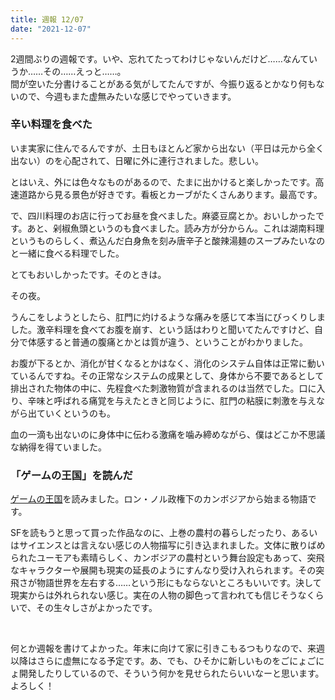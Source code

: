 ```yaml
---
title: 週報 12/07
date: "2021-12-07"
---
```


2週間ぶりの週報です。いや、忘れてたってわけじゃないんだけど……なんていうか……その……えっと……。  
間が空いた分書けることがある気がしてたんですが、今振り返るとかなり何もないので、今週もまた虚無みたいな感じでやっていきます。

### 辛い料理を食べた

いま実家に住んでるんですが、土日もほとんど家から出ない（平日は元から全く出ない）のを心配されて、日曜に外に連行されました。悲しい。

とはいえ、外には色々なものがあるので、たまに出かけると楽しかったです。高速道路から見る景色が好きです。看板とカーブがたくさんあります。最高です。

で、四川料理のお店に行ってお昼を食べました。麻婆豆腐とか。おいしかったです。あと、剁椒魚頭というのも食べました。読み方が分からん。これは湖南料理というものらしく、煮込んだ白身魚を刻み唐辛子と酸辣湯麺のスープみたいなのと一緒に食べる料理でした。

とてもおいしかったです。そのときは。

その夜。

うんこをしようとしたら、肛門に灼けるような痛みを感じて本当にびっくりしました。激辛料理を食べてお腹を崩す、という話はわりと聞いてたんですけど、自分で体感すると普通の腹痛とかとは質が違う、ということがわかりました。

お腹が下るとか、消化が甘くなるとかはなく、消化のシステム自体は正常に動いているんですね。その正常なシステムの成果として、身体から不要であるとして排出された物体の中に、先程食べた刺激物質が含まれるのは当然でした。口に入り、辛味と呼ばれる痛覚を与えたときと同じように、肛門の粘膜に刺激を与えながら出ていくというのも。

血の一滴も出ないのに身体中に伝わる激痛を噛み締めながら、僕はどこか不思議な納得を得ていました。

### 「ゲームの王国」を読んだ

[ゲームの王国](https://www.amazon.co.jp/dp/B0823TNQNY)を読みました。ロン・ノル政権下のカンボジアから始まる物語です。

SFを読もうと思って買った作品なのに、上巻の農村の暮らしだったり、あるいはサイエンスとは言えない感じの人物描写に引き込まれました。文体に散りばめられたユーモアも素晴らしく、カンボジアの農村という舞台設定もあって、突飛なキャラクターや展開も現実の延長のようにすんなり受け入れられます。その突飛さが物語世界を左右する……という形にもならないところもいいです。決して現実からは外れられない感じ。実在の人物の脚色って言われても信じそうなくらいで、その生々しさがよかったです。

<br>

何とか週報を書けてよかった。年末に向けて家に引きこもるつもりなので、来週以降はさらに虚無になる予定です。あ、でも、ひそかに新しいものをごにょごにょ開発したりしているので、そういう何かを見せられたらいいなーと思います。よろしく！
